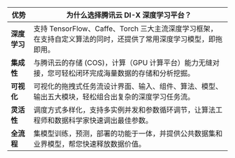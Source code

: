 
| 优势 | 为什么选择腾讯云 DI-X 深度学习平台？ |
|---------|---------|
| **深度学习** | 支持 TensorFlow、Caffe、Torch 三大主流深度学习框架，在支持自定义算法的同时，还提供了常用深度学习模型，即拖即用。 |
| **集成性** | 与腾讯云的存储 (COS)，计算（GPU 计算平台）能力无缝对接，您可轻松闭环完成海量数据的存储和分析挖掘。 |
| **可视化** | 可视化的拖拽式任务流设计界面、输入、组件、算法、模型、输出五大模块，轻松组合出复杂的深度学习任务流。 |
| **灵活性** | 调度方式多样化，支持多实例并发和参数循环调节，让算法工程师和数据科学家快速调出最佳参数。 |
| **全流程** | 集模型训练，预测，部署的功能于一体，并提供公共数据集和业界模型，帮您快速释放数据价值。 |